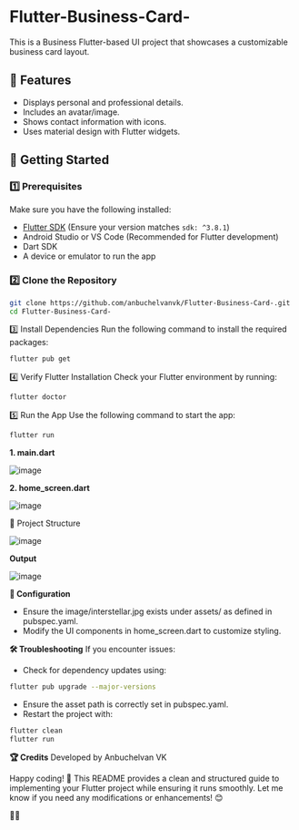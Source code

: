 # Flutter-Business-Card-

This is a Business Flutter-based UI project that showcases a customizable business card layout.

## 📌 Features
- Displays personal and professional details.
- Includes an avatar/image.
- Shows contact information with icons.
- Uses material design with Flutter widgets.

## 🚀 Getting Started

### 1️⃣ Prerequisites
Make sure you have the following installed:
- [Flutter SDK](https://flutter.dev/docs/get-started/install) (Ensure your version matches `sdk: ^3.8.1`)
- Android Studio or VS Code (Recommended for Flutter development)
- Dart SDK
- A device or emulator to run the app

### 2️⃣ Clone the Repository
```sh
git clone https://github.com/anbuchelvanvk/Flutter-Business-Card-.git
cd Flutter-Business-Card-
```
3️⃣ Install Dependencies
Run the following command to install the required packages:
```sh
flutter pub get
```

4️⃣ Verify Flutter Installation
Check your Flutter environment by running:
```sh
flutter doctor
```


5️⃣ Run the App
Use the following command to start the app:
```sh
flutter run
```

**1. main.dart**

![image](https://github.com/user-attachments/assets/96981d6d-adaa-477a-8db2-f5d01e728f70)


**2. home_screen.dart**

![image](https://github.com/user-attachments/assets/8833128e-e641-453c-8105-7390a6be6184)


📁 Project Structure

![image](https://github.com/user-attachments/assets/762a69de-fe9d-4f3e-a151-1835b2ec5036)


**Output**

![image](https://github.com/user-attachments/assets/4710f419-f9e0-4cfe-b3d0-623c72ed3d91)



**🔧 Configuration**
- Ensure the image/interstellar.jpg exists under assets/ as defined in pubspec.yaml.
- Modify the UI components in home_screen.dart to customize styling.
  
**🛠️ Troubleshooting**
If you encounter issues:
- Check for dependency updates using:
```sh
flutter pub upgrade --major-versions
```
- Ensure the asset path is correctly set in pubspec.yaml.
- Restart the project with:
```sh
flutter clean
flutter run
```


**🏆 Credits**
Developed by Anbuchelvan VK

Happy coding! 🚀
This README provides a clean and structured guide to implementing your Flutter project while ensuring it runs smoothly. Let me know if you need any modifications or enhancements! 😊


